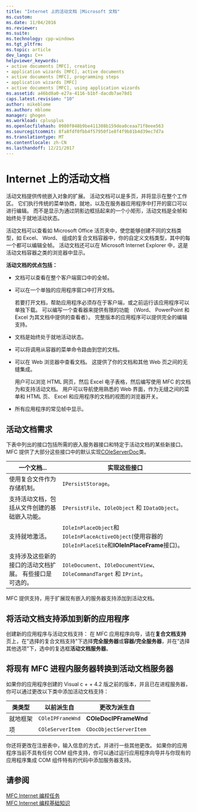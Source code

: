 ```yaml
---
title: "Internet 上的活动文档 |Microsoft 文档"
ms.custom: 
ms.date: 11/04/2016
ms.reviewer: 
ms.suite: 
ms.technology: cpp-windows
ms.tgt_pltfrm: 
ms.topic: article
dev_langs: C++
helpviewer_keywords:
- active documents [MFC], creating
- application wizards [MFC], active documents
- active documents [MFC], programming steps
- application wizards [MFC]
- active documents [MFC], using application wizards
ms.assetid: a46bd8a0-e27a-4116-b1bf-dacdb7ae78d1
caps.latest.revision: "10"
author: mikeblome
ms.author: mblome
manager: ghogen
ms.workload: cplusplus
ms.openlocfilehash: 0980f048b9be411308b159dea0ceaa71f8eee563
ms.sourcegitcommit: 8fa8fdf0fbb4f57950f1e8f4f9b81b4d39ec7d7a
ms.translationtype: MT
ms.contentlocale: zh-CN
ms.lasthandoff: 12/21/2017
---
```

# <a name="active-documents-on-the-internet"></a>Internet 上的活动文档
活动文档提供传统嵌入对象的扩展。 活动文档可以是多页，并将显示在整个工作区。 它们执行传统的菜单协商，就地，以及在服务器应用程序中打开的窗口可以进行编辑。 而不是显示为通过阴影边框括起来的一个小矩形，活动文档是全帧和始终处于就地活动状态。  
  
 活动文档可以查看如 Microsoft Office 活页夹中，使您能够创建不同的文档类型，如 Excel、 Word、 组成的复合文档容器中，你的自定义文档类型，其中的每一个都可以编辑全帧。 活动文档还可以在 Microsoft Internet Explorer 中，这是活动文档容器之类的浏览器中显示。  
  
 **活动文档的优点包括：**  
  
-   文档可以查看在整个客户端窗口中的全帧。  
  
-   可以在一个单独的应用程序窗口中打开文档。  
  
     若要打开文档，帮助应用程序必须存在于客户端，或之前运行该应用程序可以单独下载。 可以编写一个查看器来提供有限的功能 （Word、 PowerPoint 和 Excel 为其文档中提供的查看者）。 完整版本的应用程序可以提供完全的编辑支持。  
  
-   文档是始终处于就地活动状态。  
  
-   可以将调用从容器的菜单命令路由到您的文档。  
  
-   可以在 Web 浏览器中查看文档。 这提供了你的文档和其他 Web 页之间的无缝集成。  
  
     用户可以浏览 HTML 网页，然后 Excel 电子表格，然后编写使用 MFC 的文档为和支持活动文档。 用户可以导航使用熟悉的 Web 界面，作为无缝之间的菜单和 HTML 页、 Excel 和应用程序的文档的视图的浏览器开关。  
  
-   所有应用程序的常见帧中显示。  
  
## <a name="requirements-for-active-documents"></a>活动文档需求  
 下表中列出的接口包括所需的嵌入服务器接口和特定于活动文档的某些新接口。 MFC 提供了大部分这些接口中的默认实现[COleServerDoc](../mfc/reference/coleserverdoc-class.md)类。  
  
|一个文档...|实现这些接口|  
|-------------------------|---------------------------------|  
|使用复合文件作为存储机制。|`IPersistStorage`。|  
|支持活动文档，包括从文件创建的基础嵌入功能。|`IPersistFile`、`IOleObject` 和 `IDataObject`。|  
|支持就地激活。|`IOleInPlaceObject`和`IOleInPlaceActiveObject`(使用容器的`IOleInPlaceSite`和**IOleInPlaceFrame**接口)。|  
|支持涉及这些新的接口的活动文档扩展。 有些接口是可选的。|`IOleDocument`、`IOleDocumentView`、`IOleCommandTarget` 和 `IPrint`。|  
  
 MFC 提供支持，用于扩展现有嵌入的服务器支持添加到活动文档。  
  
## <a name="add-active-document-support-to-a-new-application"></a>将活动文档支持添加到新的应用程序  
 创建新的应用程序与活动文档支持： 在 MFC 应用程序向导，请在**复合文档支持**页上，在"选择的复合文档支持"下选择**完全服务器**或**容器/完全服务器**，并在"选择其他选项"下，选中的复选框**活动文档服务器**。  
  
##  <a name="_core_convert_an_existing_mfc_in.2d.process_server_to_an_activex_document_server"></a>将现有 MFC 进程内服务器转换到活动文档服务器  
 如果你的应用程序创建的 Visual c + + 4.2 版之前的版本，并且已在进程服务器，你可以通过更改以下类中添加活动文档支持：  
  
|类类型|以前派生自|更改为派生自|  
|----------------|---------------------------|---------------------------|  
|就地框架|`COleIPFrameWnd`|**COleDocIPFrameWnd**|  
|项|`COleServerItem`|`CDocObjectServerItem`|  
  
 你还将更改在注册表中，输入信息的方式，并进行一些其他更改。 如果你的应用程序当前不具有任何 COM 组件支持，你可以通过运行应用程序向导并与你现有的应用程序集成 COM 组件特有的代码中添加服务器支持。  
  
## <a name="see-also"></a>请参阅  
 [MFC Internet 编程任务](../mfc/mfc-internet-programming-tasks.md)   
 [MFC Internet 编程基础知识](../mfc/mfc-internet-programming-basics.md)


